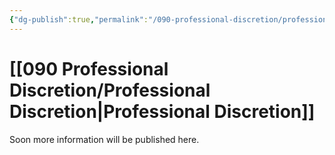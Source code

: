 ```yaml
---
{"dg-publish":true,"permalink":"/090-professional-discretion/professional-discretion/","tags":["gardenEntry"]}
---
```


# [[090 Professional Discretion/Professional Discretion\|Professional Discretion]]

Soon more information will be published here.
